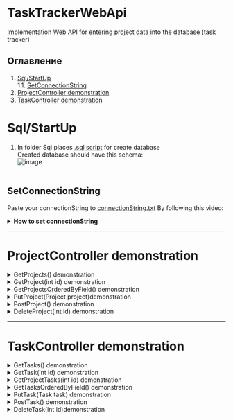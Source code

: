 # TaskTrackerWebApi
Implementation Web API for entering project data into the database (task tracker)

## Оглавление

1. [Sql/StartUp](#Sql/StartUp) <br>
   1.1.  [SetConnectionString](#SetConnectionString)
2. [ProjectController demonstration](#ProjectController-demonstration)
3. [TaskController demonstration](#TaskController-demonstration)
         

# Sql/StartUp
1) In folder Sql places [.sql script](TaskTrackerWebApi/Sql/TaskTracker.sql) for create database </br>
Created database should have this schema: </br>
![image](https://user-images.githubusercontent.com/86796337/124998109-80571f00-e054-11eb-9994-5530c47a3ca7.png) </br> </br>
## SetConnectionString
Paste your connectionString to [connectionString.txt](TaskTrackerWebApi/connectionString.txt)
By following this video:
<details><summary><b>How to set connectionString</b></summary>


https://user-images.githubusercontent.com/86796337/125048164-50d20200-e0a8-11eb-8019-7a89d5111866.mp4


</details>





___
# ProjectController demonstration


<details><summary>GetProjects() demonstration</summary>


https://user-images.githubusercontent.com/86796337/125028506-d21d9a80-e090-11eb-8377-6498e86cd461.mp4


</details>



<details><summary>GetProject(int id) demonstration</summary>


https://user-images.githubusercontent.com/86796337/125029275-0d6c9900-e092-11eb-86b8-1cb7c4f5513b.mp4


</details>


<details><summary> GetProjectsOrderedByField() demonstration</summary>


https://user-images.githubusercontent.com/86796337/125275939-4e75df00-e318-11eb-8f8e-155c3163ee15.mp4


</details>


<details><summary>PutProject(Project project)demonstration</summary>


https://user-images.githubusercontent.com/86796337/125030556-f6c74180-e093-11eb-894b-5b860ac7c950.mp4

</details>


<details><summary>PostProject() demonstration</summary>


https://user-images.githubusercontent.com/86796337/125275974-57ff4700-e318-11eb-8a60-671452a7bf62.mp4


</details>


<details><summary>DeleteProject(int id) demonstration</summary>


https://user-images.githubusercontent.com/86796337/125032202-49a1f880-e096-11eb-88b0-b8d9fe237aa5.mp4


</details>


___
# TaskController demonstration

<details><summary>GetTasks() demonstration</summary>


https://user-images.githubusercontent.com/86796337/125032445-a56c8180-e096-11eb-8d66-84954dc5a0de.mp4


</details>



<details><summary>GetTask(int id) demonstration</summary>


https://user-images.githubusercontent.com/86796337/125032628-eebcd100-e096-11eb-934e-2d9f4be42689.mp4


</details>



<details><summary>GetProjectTasks(int id) demonstration</summary>

    
https://user-images.githubusercontent.com/86796337/125032832-30e61280-e097-11eb-91ab-f2875301bbfb.mp4

    
</details>


<details><summary>GetTasksOrderedByField() demonstration</summary>


https://user-images.githubusercontent.com/86796337/125276002-60f01880-e318-11eb-8700-ad5cffccac68.mp4


</details>


<details><summary>PutTask(Task task) demonstration</summary>


https://user-images.githubusercontent.com/86796337/125033210-b4076880-e097-11eb-80d0-c4167c3dee18.mp4


</details>




<details><summary>PostTask() demonstration</summary>


https://user-images.githubusercontent.com/86796337/125276025-68172680-e318-11eb-8c9c-7745e05e79f1.mp4


</details>



<details><summary>DeleteTask(int id)demonstration</summary>


https://user-images.githubusercontent.com/86796337/125033642-414abd00-e098-11eb-889f-9c841fd8f573.mp4


</details>





























